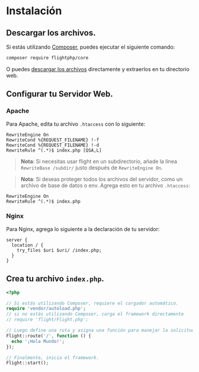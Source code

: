 # Instalación

## Descargar los archivos.

Si estás utilizando [Composer](https://getcomposer.org), puedes ejecutar el siguiente comando:

```bash
composer require flightphp/core
```

O puedes [descargar los archivos](https://github.com/flightphp/core/archive/master.zip)
 directamente y extraerlos en tu directorio web.

## Configurar tu Servidor Web.

### Apache
Para Apache, edita tu archivo `.htaccess` con lo siguiente:

```apacheconf
RewriteEngine On
RewriteCond %{REQUEST_FILENAME} !-f
RewriteCond %{REQUEST_FILENAME} !-d
RewriteRule ^(.*)$ index.php [QSA,L]
```

> **Nota**: Si necesitas usar flight en un subdirectorio, añade la línea
> `RewriteBase /subdir/` justo después de `RewriteEngine On`.

> **Nota**: Si deseas proteger todos los archivos del servidor, como un archivo de base de datos o env.
> Agrega esto en tu archivo `.htaccess`:

```apacheconf
RewriteEngine On
RewriteRule ^(.*)$ index.php
```

### Nginx

Para Nginx, agrega lo siguiente a la declaración de tu servidor:

```nginx
server {
  location / {
    try_files $uri $uri/ /index.php;
  }
}
```

## Crea tu archivo `index.php`. 

```php
<?php

// Si estás utilizando Composer, requiere el cargador automático.
require 'vendor/autoload.php';
// si no estás utilizando Composer, carga el framework directamente
// require 'flight/Flight.php';

// Luego define una ruta y asigna una función para manejar la solicitud.
Flight::route('/', function () {
  echo '¡Hola Mundo!';
});

// Finalmente, inicia el framework.
Flight::start();
```